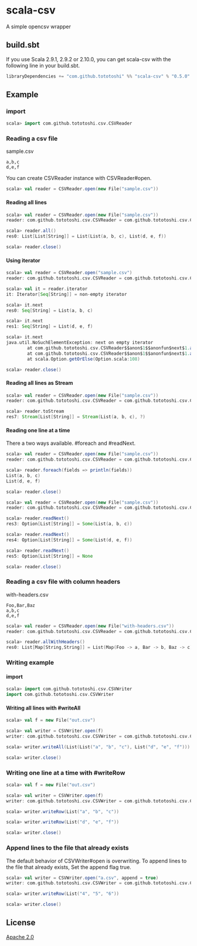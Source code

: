 # scala-csv

A simple opencsv wrapper

## build.sbt
If you use Scala 2.9.1, 2.9.2 or 2.10.0, you can get scala-csv with the following line in your build.sbt.

```scala
libraryDependencies += "com.github.tototoshi" %% "scala-csv" % "0.5.0"
```

## Example

### import

```scala
scala> import com.github.tototoshi.csv.CSVReader
```

### Reading a csv file

sample.csv
```
a,b,c
d,e,f
```

You can create CSVReader instance with CSVReader#open.

```scala
scala> val reader = CSVReader.open(new File("sample.csv"))
```

#### Reading all lines
```scala
scala> val reader = CSVReader.open(new File("sample.csv"))
reader: com.github.tototoshi.csv.CSVReader = com.github.tototoshi.csv.CSVReader@36d0c6dd

scala> reader.all()
res0: List[List[String]] = List(List(a, b, c), List(d, e, f))

scala> reader.close()
```

#### Using iterator
```scala
scala> val reader = CSVReader.open("sample.csv")
reader: com.github.tototoshi.csv.CSVReader = com.github.tototoshi.csv.CSVReader@22d568da

scala> val it = reader.iterator
it: Iterator[Seq[String]] = non-empty iterator

scala> it.next
res0: Seq[String] = List(a, b, c)

scala> it.next
res1: Seq[String] = List(d, e, f)

scala> it.next
java.util.NoSuchElementException: next on empty iterator
        at com.github.tototoshi.csv.CSVReader$$anon$1$$anonfun$next$1.apply(CSVReader.scala:55)
        at com.github.tototoshi.csv.CSVReader$$anon$1$$anonfun$next$1.apply(CSVReader.scala:55)
        at scala.Option.getOrElse(Option.scala:108)

scala> reader.close()
```

#### Reading all lines as Stream
```scala
scala> val reader = CSVReader.open(new File("sample.csv"))
reader: com.github.tototoshi.csv.CSVReader = com.github.tototoshi.csv.CSVReader@7dae76b4

scala> reader.toStream
res7: Stream[List[String]] = Stream(List(a, b, c), ?)
```

#### Reading one line at a time

There a two ways available. #foreach and #readNext.

```scala
scala> val reader = CSVReader.open(new File("sample.csv"))
reader: com.github.tototoshi.csv.CSVReader = com.github.tototoshi.csv.CSVReader@4720a918

scala> reader.foreach(fields => println(fields))
List(a, b, c)
List(d, e, f)

scala> reader.close()
```

```scala
scala> val reader = CSVReader.open(new File("sample.csv"))
reader: com.github.tototoshi.csv.CSVReader = com.github.tototoshi.csv.CSVReader@4b545701

scala> reader.readNext()
res3: Option[List[String]] = Some(List(a, b, c))

scala> reader.readNext()
res4: Option[List[String]] = Some(List(d, e, f))

scala> reader.readNext()
res5: Option[List[String]] = None

scala> reader.close()
```

### Reading a csv file with column headers

with-headers.csv
```
Foo,Bar,Baz
a,b,c
d,e,f
```

````scala
scala> val reader = CSVReader.open(new File("with-headers.csv"))
reader: com.github.tototoshi.csv.CSVReader = com.github.tototoshi.csv.CSVReader@1a64e307

scala> reader.allWithHeaders()
res0: List[Map[String,String]] = List(Map(Foo -> a, Bar -> b, Baz -> c), Map(Foo -> d, Bar -> e, Baz -> f))
````

### Writing example

#### import
```scala
scala> import com.github.tototoshi.csv.CSVWriter
import com.github.tototoshi.csv.CSVWriter

```

#### Writing all lines with #writeAll

```scala
scala> val f = new File("out.csv")

scala> val writer = CSVWriter.open(f)
writer: com.github.tototoshi.csv.CSVWriter = com.github.tototoshi.csv.CSVWriter@783f77f1

scala> writer.writeAll(List(List("a", "b", "c"), List("d", "e", "f")))

scala> writer.close()
```


### Writing one line at a time with #writeRow
```scala
scala> val f = new File("out.csv")

scala> val writer = CSVWriter.open(f)
writer: com.github.tototoshi.csv.CSVWriter = com.github.tototoshi.csv.CSVWriter@41ad4de1

scala> writer.writeRow(List("a", "b", "c"))

scala> writer.writeRow(List("d", "e", "f"))

scala> writer.close()
```

### Append lines to the file that already exists
The default behavior of CSVWriter#open is overwriting.
To append lines to the file that already exists, Set the append flag true.

```scala
scala> val writer = CSVWriter.open("a.csv", append = true)
writer: com.github.tototoshi.csv.CSVWriter = com.github.tototoshi.csv.CSVWriter@67a84246

scala> writer.writeRow(List("4", "5", "6"))

scala> writer.close()
```


## License
[Apache 2.0](http://www.apache.org/licenses/LICENSE-2.0)
